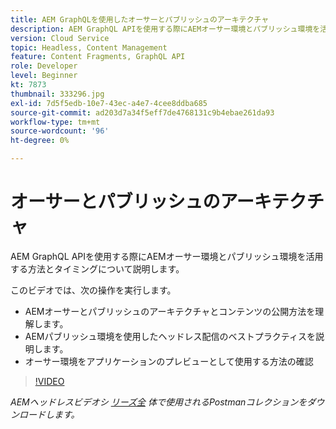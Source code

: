 ```yaml
---
title: AEM GraphQLを使用したオーサーとパブリッシュのアーキテクチャ
description: AEM GraphQL APIを使用する際にAEMオーサー環境とパブリッシュ環境を活用する方法とタイミングについて説明します。
version: Cloud Service
topic: Headless, Content Management
feature: Content Fragments, GraphQL API
role: Developer
level: Beginner
kt: 7873
thumbnail: 333296.jpg
exl-id: 7d5f5edb-10e7-43ec-a4e7-4cee8ddba685
source-git-commit: ad203d7a34f5eff7de4768131c9b4ebae261da93
workflow-type: tm+mt
source-wordcount: '96'
ht-degree: 0%

---
```


# オーサーとパブリッシュのアーキテクチャ

AEM GraphQL APIを使用する際にAEMオーサー環境とパブリッシュ環境を活用する方法とタイミングについて説明します。

このビデオでは、次の操作を実行します。

+ AEMオーサーとパブリッシュのアーキテクチャとコンテンツの公開方法を理解します。
+ AEMパブリッシュ環境を使用したヘッドレス配信のベストプラクティスを説明します。
+ オーサー環境をアプリケーションのプレビューとして使用する方法の確認

>[!VIDEO](https://video.tv.adobe.com/v/333296/?quality=12&learn=on)

_AEMヘッドレスビデオシ [リーズ全](./assets/aem-headless-video-series.postman_collection.json) 体で使用されるPostmanコレクションをダウンロードします。_
